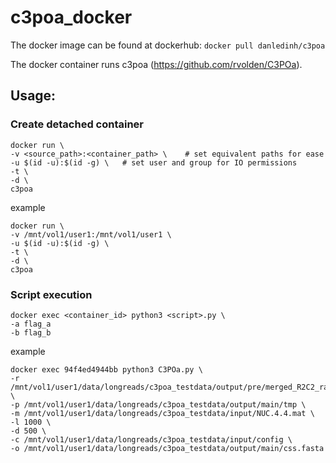 # c3poa_docker
The docker image can be found at dockerhub: `docker pull danledinh/c3poa`

The docker container runs c3poa (https://github.com/rvolden/C3POa).

## Usage:

### Create detached container
```
docker run \
-v <source_path>:<container_path> \    # set equivalent paths for ease 
-u $(id -u):$(id -g) \   # set user and group for IO permissions
-t \
-d \
c3poa
```
example
```
docker run \
-v /mnt/vol1/user1:/mnt/vol1/user1 \   
-u $(id -u):$(id -g) \
-t \
-d \
c3poa
```

### Script execution
```
docker exec <container_id> python3 <script>.py \
-a flag_a
-b flag_b
```
example
```
docker exec 94f4ed4944bb python3 C3POa.py \
-r /mnt/vol1/user1/data/longreads/c3poa_testdata/output/pre/merged_R2C2_raw_reads.fastq \
-p /mnt/vol1/user1/data/longreads/c3poa_testdata/output/main/tmp \
-m /mnt/vol1/user1/data/longreads/c3poa_testdata/input/NUC.4.4.mat \
-l 1000 \
-d 500 \
-c /mnt/vol1/user1/data/longreads/c3poa_testdata/input/config \
-o /mnt/vol1/user1/data/longreads/c3poa_testdata/output/main/css.fasta
```

